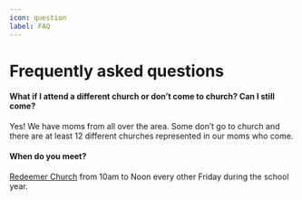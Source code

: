 ```yaml
---
icon: question
label: FAQ
---
```


# Frequently asked questions

#### What if I attend a different church or don’t come to church? Can I still come?
Yes! We have moms from all over the area. Some don’t go to church and there are at least 12 different churches represented in our moms who come.

#### When do you meet?
[Redeemer Church]() from 10am to Noon every other Friday during the school year.
